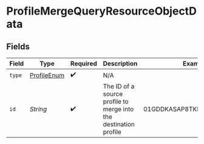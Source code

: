 # ProfileMergeQueryResourceObjectData


## Fields

| Field                                                            | Type                                                             | Required                                                         | Description                                                      | Example                                                          |
| ---------------------------------------------------------------- | ---------------------------------------------------------------- | ---------------------------------------------------------------- | ---------------------------------------------------------------- | ---------------------------------------------------------------- |
| `type`                                                           | [ProfileEnum](../../models/components/ProfileEnum.md)            | :heavy_check_mark:                                               | N/A                                                              |                                                                  |
| `id`                                                             | *String*                                                         | :heavy_check_mark:                                               | The ID of a source profile to merge into the destination profile | 01GDDKASAP8TKDDA2GRZDSVP4I                                       |